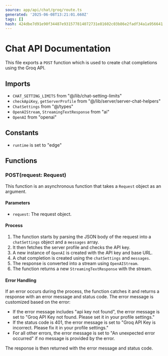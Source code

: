 ```yaml
---
source: app/api/chat/groq/route.ts
generated: '2025-06-08T13:21:01.660Z'
tags: []
hash: 424dbe7d91e90f34487e931577814072731e81602c03b86e2fadf34a1a956641
---
```

# Chat API Documentation

This file exports a `POST` function which is used to create chat completions using the Groq API. 

## Imports

- `CHAT_SETTING_LIMITS` from "@/lib/chat-setting-limits"
- `checkApiKey`, `getServerProfile` from "@/lib/server/server-chat-helpers"
- `ChatSettings` from "@/types"
- `OpenAIStream`, `StreamingTextResponse` from "ai"
- `OpenAI` from "openai"

## Constants

- `runtime` is set to "edge"

## Functions

### POST(request: Request)

This function is an asynchronous function that takes a `Request` object as an argument.

#### Parameters

- `request`: The request object.

#### Process

1. The function starts by parsing the JSON body of the request into a `chatSettings` object and a `messages` array.
2. It then fetches the server profile and checks the API key.
3. A new instance of `OpenAI` is created with the API key and base URL.
4. A chat completion is created using the `chatSettings` and `messages`.
5. The response is converted into a stream using `OpenAIStream`.
6. The function returns a new `StreamingTextResponse` with the stream.

#### Error Handling

If an error occurs during the process, the function catches it and returns a response with an error message and status code. The error message is customized based on the error:

- If the error message includes "api key not found", the error message is set to "Groq API Key not found. Please set it in your profile settings."
- If the status code is 401, the error message is set to "Groq API Key is incorrect. Please fix it in your profile settings."
- For all other errors, the error message is set to "An unexpected error occurred" if no message is provided by the error.

The response is then returned with the error message and status code.
